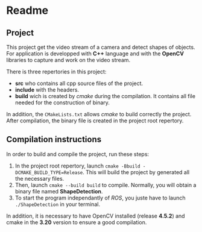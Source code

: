 # Readme
## Project
This project get the video stream of a camera and detect shapes of objects.  
For application is developped with **C++** language and with the **OpenCV** libraries to capture and work on the video stream.

There is three repertories in this project:
- **src** who contains all cpp source files of the project.
- **include** with the headers.
- **build** wich is created by *cmake* during the compilation. It contains all file needed for the construction of binary.

In addition, the `CMakeLists.txt` allows *cmake* to build correctly the project. After compilation, the binary file is created in the project root repertory.


## Compilation instructions
In order to build and compile the project, run these steps:
1. In the project root repertory, launch `cmake -Bbuild -DCMAKE_BUILD_TYPE=Release`. This will build the project by generated all the necessary files.
2. Then, launch `cmake --build build` to compile. Normally, you will obtain a binary file named **ShapeDetection**.
3. To start the program independantly of *ROS*, you juste have to launch `./ShapeDetection` in your terminal.

In addition, it is necessary to have OpenCV installed (release **4.5.2**) and cmake in the **3.20** version to ensure a good compilation.
